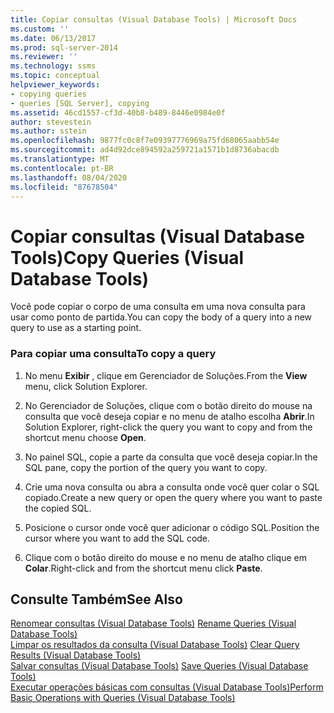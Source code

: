 ```yaml
---
title: Copiar consultas (Visual Database Tools) | Microsoft Docs
ms.custom: ''
ms.date: 06/13/2017
ms.prod: sql-server-2014
ms.reviewer: ''
ms.technology: ssms
ms.topic: conceptual
helpviewer_keywords:
- copying queries
- queries [SQL Server], copying
ms.assetid: 46cd1557-cf3d-40b8-b489-8446e0984e0f
author: stevestein
ms.author: sstein
ms.openlocfilehash: 9877fc0c8f7e09397776969a75fd68065aabb54e
ms.sourcegitcommit: ad4d92dce894592a259721a1571b1d8736abacdb
ms.translationtype: MT
ms.contentlocale: pt-BR
ms.lasthandoff: 08/04/2020
ms.locfileid: "87678504"
---
```

# <a name="copy-queries-visual-database-tools"></a><span data-ttu-id="df865-102">Copiar consultas (Visual Database Tools)</span><span class="sxs-lookup"><span data-stu-id="df865-102">Copy Queries (Visual Database Tools)</span></span>
  <span data-ttu-id="df865-103">Você pode copiar o corpo de uma consulta em uma nova consulta para usar como ponto de partida.</span><span class="sxs-lookup"><span data-stu-id="df865-103">You can copy the body of a query into a new query to use as a starting point.</span></span>  
  
### <a name="to-copy-a-query"></a><span data-ttu-id="df865-104">Para copiar uma consulta</span><span class="sxs-lookup"><span data-stu-id="df865-104">To copy a query</span></span>  
  
1.  <span data-ttu-id="df865-105">No menu **Exibir** , clique em Gerenciador de Soluções.</span><span class="sxs-lookup"><span data-stu-id="df865-105">From the **View** menu, click Solution Explorer.</span></span>  
  
2.  <span data-ttu-id="df865-106">No Gerenciador de Soluções, clique com o botão direito do mouse na consulta que você deseja copiar e no menu de atalho escolha **Abrir**.</span><span class="sxs-lookup"><span data-stu-id="df865-106">In Solution Explorer, right-click the query you want to copy and from the shortcut menu choose **Open**.</span></span>  
  
3.  <span data-ttu-id="df865-107">No painel SQL, copie a parte da consulta que você deseja copiar.</span><span class="sxs-lookup"><span data-stu-id="df865-107">In the SQL pane, copy the portion of the query you want to copy.</span></span>  
  
4.  <span data-ttu-id="df865-108">Crie uma nova consulta ou abra a consulta onde você quer colar o SQL copiado.</span><span class="sxs-lookup"><span data-stu-id="df865-108">Create a new query or open the query where you want to paste the copied SQL.</span></span>  
  
5.  <span data-ttu-id="df865-109">Posicione o cursor onde você quer adicionar o código SQL.</span><span class="sxs-lookup"><span data-stu-id="df865-109">Position the cursor where you want to add the SQL code.</span></span>  
  
6.  <span data-ttu-id="df865-110">Clique com o botão direito do mouse e no menu de atalho clique em **Colar**.</span><span class="sxs-lookup"><span data-stu-id="df865-110">Right-click and from the shortcut menu click **Paste**.</span></span>  
  
## <a name="see-also"></a><span data-ttu-id="df865-111">Consulte Também</span><span class="sxs-lookup"><span data-stu-id="df865-111">See Also</span></span>  
 <span data-ttu-id="df865-112">[Renomear consultas &#40;Visual Database Tools&#41;](visual-database-tools.md) </span><span class="sxs-lookup"><span data-stu-id="df865-112">[Rename Queries &#40;Visual Database Tools&#41;](visual-database-tools.md) </span></span>  
 <span data-ttu-id="df865-113">[Limpar os resultados da consulta &#40;Visual Database Tools&#41;](clear-query-results-visual-database-tools.md) </span><span class="sxs-lookup"><span data-stu-id="df865-113">[Clear Query Results &#40;Visual Database Tools&#41;](clear-query-results-visual-database-tools.md) </span></span>  
 <span data-ttu-id="df865-114">[Salvar consultas &#40;Visual Database Tools&#41;](save-queries-visual-database-tools.md) </span><span class="sxs-lookup"><span data-stu-id="df865-114">[Save Queries &#40;Visual Database Tools&#41;](save-queries-visual-database-tools.md) </span></span>  
 [<span data-ttu-id="df865-115">Executar operações básicas com consultas &#40;Visual Database Tools&#41;</span><span class="sxs-lookup"><span data-stu-id="df865-115">Perform Basic Operations with Queries &#40;Visual Database Tools&#41;</span></span>](perform-basic-operations-with-queries-visual-database-tools.md)  
  
  
